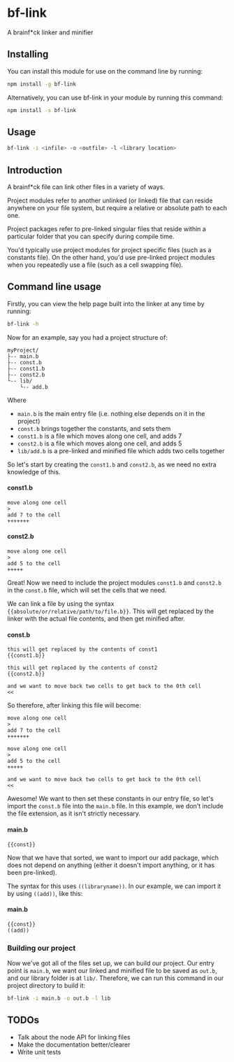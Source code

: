 # bf-link
A brainf*ck linker and minifier

## Installing

You can install this module for use on the command line by running:
```bash
npm install -g bf-link
```

Alternatively, you can use bf-link in your module by running this command:
```bash
npm install -s bf-link
```

## Usage
```bash
bf-link -i <infile> -o <outfile> -l <library location>
```

## Introduction

A brainf*ck file can link other files in a variety of ways.

Project modules refer to another unlinked (or linked) file that can reside anywhere on your file system, but require a relative or absolute path to each one.

Project packages refer to pre-linked singular files that reside within a particular folder that you can specify during compile time.

You'd typically use project modules for project specific files (such as a constants file). On the other hand, you'd use pre-linked project modules when you repeatedly use a file (such as a cell swapping file).

## Command line usage

Firstly, you can view the help page built into the linker at any time by running:
```bash
bf-link -h
```

Now for an example, say you had a project structure of:
```
myProject/
├-- main.b
├-- const.b
├-- const1.b
├-- const2.b
└-- lib/
    └-- add.b
```
Where
* `main.b` is the main entry file (i.e. nothing else depends on it in the project)
* `const.b` brings together the constants, and sets them
* `const1.b` is a file which moves along one cell, and adds 7
* `const2.b` is a file which moves along one cell, and adds 5
* `lib/add.b` is a pre-linked and minified file which adds two cells together

So let's start by creating the `const1.b` and `const2.b`, as we need no extra knowledge of this.

#### const1.b
```
move along one cell
>
add 7 to the cell
+++++++
```

#### const2.b
```
move along one cell
>
add 5 to the cell
+++++
```

Great! Now we need to include the project modules `const1.b` and `const2.b` in the `const.b` file, which will set the cells that we need.

We can link a file by using the syntax `{{absolute/or/relative/path/to/file.b}}`. This will get replaced by the linker with the actual file contents, and then get minified after.

#### const.b
```
this will get replaced by the contents of const1
{{const1.b}}

this will get replaced by the contents of const2
{{const2.b}}

and we want to move back two cells to get back to the 0th cell
<<
```

So therefore, after linking this file will become:
```
move along one cell
>
add 7 to the cell
+++++++

move along one cell
>
add 5 to the cell
+++++

and we want to move back two cells to get back to the 0th cell
<<
```

Awesome! We want to then set these constants in our entry file, so let's import the `const.b` file into the `main.b` file. In this example, we don't include the file extension, as it isn't strictly necessary.

#### main.b
```
{{const}}
```

Now that we have that sorted, we want to import our add package, which does not depend on anything (either it doesn't import anything, or it has been pre-linked).

The syntax for this uses `((libraryname))`. In our example, we can import it by using `((add))`, like this:

#### main.b
```
{{const}}
((add))
```

### Building our project
Now we've got all of the files set up, we can build our project. Our entry point is `main.b`, we want our linked and minified file to be saved as `out.b`, and our library folder is at `lib/`. Therefore, we can run this command in our project directory to build it:
```bash
bf-link -i main.b -o out.b -l lib
```

## TODOs
* Talk about the node API for linking files
* Make the documentation better/clearer
* Write unit tests
